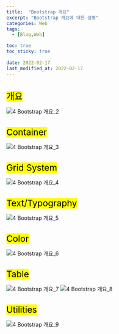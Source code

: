 ```yaml
---
title:  "Bootstrap 개요"
excerpt: "Bootstrap 개요에 대한 설명"
categories: Web
tags:
  - [Blog,Web]

toc: true
toc_sticky: true
 
date: 2022-02-17
last_modified_at: 2022-02-17
---
```


<br>
<mark style="font-size:23px">개요</mark>

![4  Bootstrap 개요_2](https://user-images.githubusercontent.com/95912146/154540609-f957c485-bec6-44cc-a09b-005cb9d848b2.png)

<br>
<mark style="font-size:23px">Container</mark>

![4  Bootstrap 개요_3](https://user-images.githubusercontent.com/95912146/154540617-bbc71b9d-4b36-42e8-a8a3-c22f66575583.png)

<br>
<mark style="font-size:23px">Grid System</mark>

![4  Bootstrap 개요_4](https://user-images.githubusercontent.com/95912146/154540620-89da5c82-db09-4d2c-bd5f-eac622c561e1.png)

<br>
<mark style="font-size:23px">Text/Typography</mark>

![4  Bootstrap 개요_5](https://user-images.githubusercontent.com/95912146/154540622-21e985e5-980d-4c77-ab3c-7dd3cd3c48c1.png)

<br>
<mark style="font-size:23px">Color</mark>

![4  Bootstrap 개요_6](https://user-images.githubusercontent.com/95912146/154540624-3ead301d-4369-46c7-9280-7b471682852d.png)

<br>
<mark style="font-size:23px">Table</mark>

![4  Bootstrap 개요_7](https://user-images.githubusercontent.com/95912146/154540627-6906dc5c-ae5d-415e-8f55-b5fca9814e06.png)
![4  Bootstrap 개요_8](https://user-images.githubusercontent.com/95912146/154540630-af225745-69e1-4be1-aeac-9f550faa1f9f.png)

<br>
<mark style="font-size:23px">Utilities</mark>

![4  Bootstrap 개요_9](https://user-images.githubusercontent.com/95912146/154540634-5a3ab7f0-328e-4fae-b3f1-6223ce82ac6a.png)
